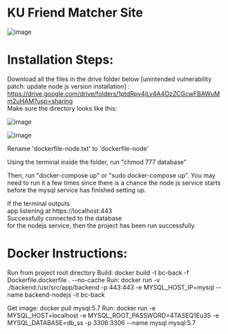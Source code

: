 # KU Friend Matcher Site
![image](https://github.com/SSMYJAY/demo-repository/assets/89928533/df5c760f-6106-409a-b1fc-1079efaa2ade)

# Installation Steps:
Download all the files in the drive folder below [unintended vulnerability patch: update node js version installation] :  
https://drive.google.com/drive/folders/1ptdRpy4jLv4A4OzZCGcwFBAWuMm2uHAM?usp=sharing  
Make sure the directory looks like this:  

![image](https://github.com/SSMYJAY/demo-repository/assets/89928533/38123508-feb4-4cde-a80e-95939734e2ba)  

![image](https://github.com/SSMYJAY/demo-repository/assets/89928533/152cc722-1a7e-45b8-bdb8-2393c43fda8d)


Rename 'dockerfile-node.txt' to 'dockerfile-node'

Using the terminal inside the folder, run "chmod 777 database"

Then, run "docker-compose up" or "sudo docker-compose up". You may need to run it a few times since there is a chance the node js service starts before the mysql service has finished setting up. 

If the terminal outputs  
app listening at https://localhost:443  
Successfully connected to the database  
for the nodejs service, then the project has been run successfully.

# Docker Instructions:
Run from project root directory
Build: docker build -t bc-back -f Dockerfile.dockerfile . --no-cache
Run: docker run -v ./backend:/usr/src/app/backend -p 443:443 -e MYSQL_HOST_IP=mysql --name backend-nodejs -it bc-back

Get image: docker pull mysql:5.7
Run: docker run -e MYSQL_HOST=localhost -e MYSQL_ROOT_PASSWORD=4TASEQ1Eu3S -e MYSQL_DATABASE=db_ss -p 3306:3306 --name mysql mysql:5.7
